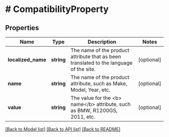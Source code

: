 # # CompatibilityProperty

## Properties

Name | Type | Description | Notes
------------ | ------------- | ------------- | -------------
**localized_name** | **string** | The name of the product attribute that as been translated to the language of the site. | [optional]
**name** | **string** | The name of the product attribute, such as Make, Model, Year, etc. | [optional]
**value** | **string** | The value for the &lt;b&gt; name&lt;/b&gt; attribute, such as BMW, R1200GS, 2011, etc. | [optional]

[[Back to Model list]](../../README.md#models) [[Back to API list]](../../README.md#endpoints) [[Back to README]](../../README.md)
